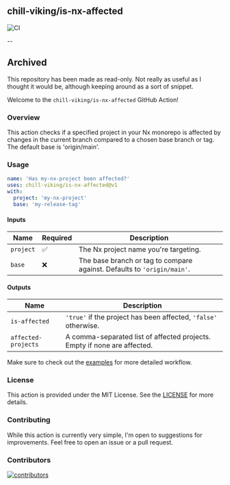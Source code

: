 ## chill-viking/is-nx-affected

![CI](https://github.com/chill-viking/is-nx-affected/actions/workflows/ci.yml/badge.svg)

--

## Archived

This repository has been made as read-only. Not really as useful as I thought it would be, although keeping around as a sort of snippet.

Welcome to the `chill-viking/is-nx-affected` GitHub Action!

### Overview

This action checks if a specified project in your Nx monorepo is affected by changes in the current branch compared to a chosen base branch or tag. The default base is 'origin/main'.

### Usage

```yaml
name: 'Has my-nx-project been affected?'
uses: chill-viking/is-nx-affected@v1
with:
  project: 'my-nx-project'
  base: 'my-release-tag'
```

#### Inputs

| Name      | Required           | Description                                                             |
|-----------|--------------------|-------------------------------------------------------------------------|
| `project` | :white_check_mark: | The Nx project name you're targeting.                                   |
| `base`    | :x:                | The base branch or tag to compare against. Defaults to `'origin/main'`. |

#### Outputs

| Name                | Description                                                              |
|---------------------|--------------------------------------------------------------------------|
| `is-affected`       | `'true'` if the project has been affected, `'false'` otherwise.          |
| `affected-projects` | A comma-separated list of affected projects. Empty if none are affected. |

Make sure to check out the [examples](EXAMPLES.md) for more detailed workflow.

### License

This action is provided under the MIT License. See the [LICENSE](LICENSE) for more details.

### Contributing

While this action is currently very simple, I'm open to suggestions for improvements. Feel free to open an issue or a pull request.

### Contributors

[![contributors](https://contrib.rocks/image?repo=chill-viking/is-nx-affected)](https://github.com/chill-viking/is-nx-affected/graphs/contributors)
